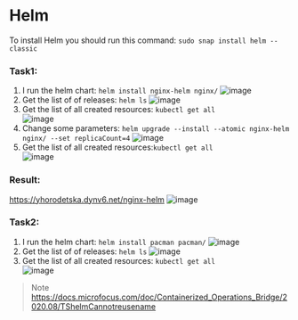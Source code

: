#  Helm
To install Helm you should run this command: `sudo snap install helm --classic`

### Task1:
1. I run the helm chart: `helm install nginx-helm nginx/`
![image](https://user-images.githubusercontent.com/104198926/218409401-3609e60b-5c85-41b5-9ccb-695462102e45.png)
2. Get the list of of releases: `helm ls`
![image](https://user-images.githubusercontent.com/104198926/218409591-fc8f8010-1afc-43b3-8a97-85d7b107e2df.png)
3. Get the list of all created resources: `kubectl get all` \
![image](https://user-images.githubusercontent.com/104198926/218409731-72ed8d37-6e41-4b14-8ece-fffcd2f4f508.png)
4. Change some parameters: `helm upgrade --install --atomic nginx-helm nginx/ --set replicaCount=4`
![image](https://user-images.githubusercontent.com/104198926/218409867-777cf7ea-67cf-45b4-b522-01480ae0f15d.png)
5. Get the list of all created resources:`kubectl get all` \
![image](https://user-images.githubusercontent.com/104198926/218409955-2e085020-c66a-4329-984e-8076fd84b18e.png)
### Result:
https://yhorodetska.dynv6.net/nginx-helm
![image](https://user-images.githubusercontent.com/104198926/218410285-6dccef40-5afd-4534-9338-fb488b8c6dc1.png)

### Task2:
1. I run the helm chart: `helm install pacman pacman/`
![image](https://user-images.githubusercontent.com/104198926/218417055-96f3e5a0-7283-420b-8bbe-76e5ca8ea2af.png)
2. Get the list of of releases: `helm ls`
![image](https://user-images.githubusercontent.com/104198926/218417595-54aee50a-918d-44e1-b791-bf28b52dd5d2.png)
3. Get the list of all created resources: `kubectl get all` \
![image](https://user-images.githubusercontent.com/104198926/218417776-961465ed-be19-4794-b74e-579f03574be9.png) 
 > Note \
 > https://docs.microfocus.com/doc/Containerized_Operations_Bridge/2020.08/TShelmCannotreusename
